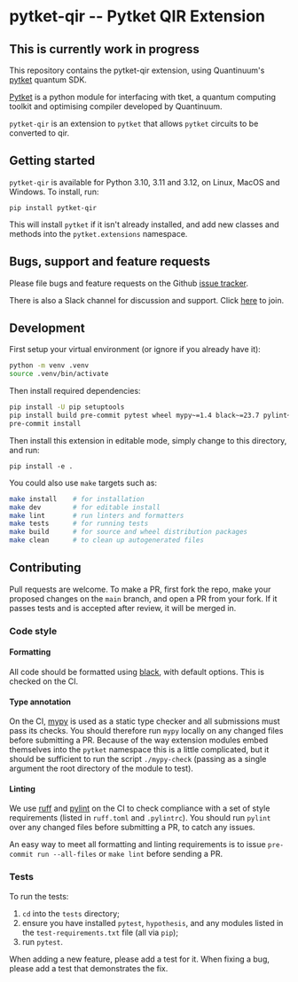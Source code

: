 # pytket-qir -- Pytket QIR Extension

## This is currently work in progress

This repository contains the pytket-qir extension, using Quantinuum's
[pytket](https://tket.quantinuum.com/api-docs/index.html) quantum SDK.

[Pytket](https://tket.quantinuum.com/api-docs/index.html) is a python module for interfacing
with tket, a quantum computing toolkit and optimising compiler developed by Quantinuum.

`pytket-qir` is an extension to `pytket` that allows `pytket` circuits to
be converted to qir.

## Getting started

`pytket-qir` is available for Python 3.10, 3.11 and 3.12, on Linux, MacOS
and Windows. To install, run:

```shell
pip install pytket-qir
```

This will install `pytket` if it isn't already installed, and add new classes
and methods into the `pytket.extensions` namespace.

## Bugs, support and feature requests

Please file bugs and feature requests on the Github
[issue tracker](https://github.com/CQCL/pytket-qir/issues).

There is also a Slack channel for discussion and support. Click [here](https://tketusers.slack.com/join/shared_invite/zt-18qmsamj9-UqQFVdkRzxnXCcKtcarLRA#/shared-invite/email) to join.

## Development

First setup your virtual environment (or ignore if you already have it):

```sh
python -m venv .venv
source .venv/bin/activate
```

Then install required dependencies:

```sh
pip install -U pip setuptools
pip install build pre-commit pytest wheel mypy~=1.4 black~=23.7 pylint~=2.17 ruff==0.0.282
pre-commit install
```

Then install this extension in editable mode, simply change to this directory, and run:

```shell
pip install -e .
```

You could also use `make` targets such as:

```sh
make install    # for installation
make dev        # for editable install
make lint       # run linters and formatters
make tests      # for running tests
make build      # for source and wheel distribution packages
make clean      # to clean up autogenerated files
```

## Contributing

Pull requests are welcome. To make a PR, first fork the repo, make your proposed
changes on the `main` branch, and open a PR from your fork. If it passes
tests and is accepted after review, it will be merged in.

### Code style

#### Formatting

All code should be formatted using
[black](https://black.readthedocs.io/en/stable/), with default options. This is
checked on the CI.

#### Type annotation

On the CI, [mypy](https://mypy.readthedocs.io/en/stable/) is used as a static
type checker and all submissions must pass its checks. You should therefore run
`mypy` locally on any changed files before submitting a PR. Because of the way
extension modules embed themselves into the `pytket` namespace this is a little
complicated, but it should be sufficient to run the script `./mypy-check`
(passing as a single argument the root directory of the module to test).

#### Linting

We use [ruff](https://github.com/astral-sh/ruff) and [pylint](https://pypi.org/project/pylint/)
on the CI to check compliance with a set of style requirements (listed in `ruff.toml` and `.pylintrc`).
You should run `pylint` over any changed files before submitting a PR, to catch any issues.

An easy way to meet all formatting and linting requirements is to issue `pre-commit run --all-files`
or `make lint` before sending a PR.

### Tests

To run the tests:

1. `cd` into the `tests` directory;
2. ensure you have installed `pytest`, `hypothesis`, and any modules listed in
the `test-requirements.txt` file (all via `pip`);
3. run `pytest`.

When adding a new feature, please add a test for it. When fixing a bug, please
add a test that demonstrates the fix.
